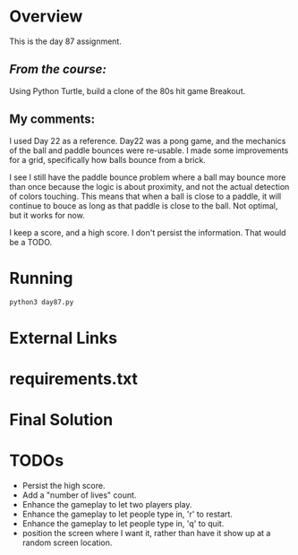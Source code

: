 # Overview

This is the day 87 assignment.

## _From the course:_

Using Python Turtle, build a clone of the 80s hit game Breakout.

## My comments:

I used Day 22 as a reference.  Day22 was a pong game, and the mechanics of the ball and paddle bounces were re-usable.  I made some improvements for a grid, specifically how balls bounce from a brick.

I see I still have the paddle bounce problem where a ball may bounce more than once because the logic is about proximity, and not the actual detection of colors touching.  This means that when a ball is close to a paddle, it will continue to bouce as long as that paddle is close to the ball.  Not optimal, but it works for now.

I keep a score, and a high score.  I don't persist the information.  That would be a TODO.


# Running

```bash
python3 day87.py
```



# External Links

# requirements.txt


# Final Solution

# TODOs

- Persist the high score.
- Add a "number of lives" count.
- Enhance the gameplay to let two players play.
- Enhance the gameplay to let people type in, 'r' to restart.
- Enhance the gameplay to let people type in, 'q' to quit.
- position the screen where I want it, rather than have it show up at a random screen location.
